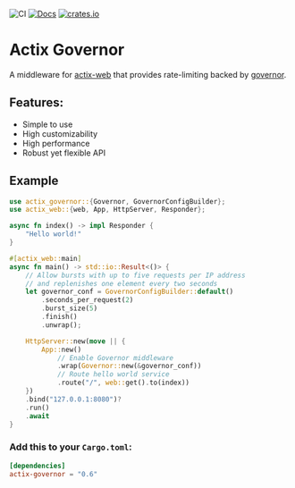 ![CI](https://github.com/AaronErhardt/actix-governor/workflows/CI/badge.svg?branch=main)
[![Docs](https://docs.rs/actix-governor/badge.svg)](https://docs.rs/actix-governor/)
[![crates.io](https://img.shields.io/crates/v/actix-governor.svg)](https://crates.io/crates/actix-governor)

# Actix Governor

A middleware for [actix-web](https://github.com/actix/actix-web) that provides
rate-limiting backed by [governor](https://github.com/antifuchs/governor).

## Features:

- Simple to use
- High customizability
- High performance
- Robust yet flexible API

## Example

```rust
use actix_governor::{Governor, GovernorConfigBuilder};
use actix_web::{web, App, HttpServer, Responder};

async fn index() -> impl Responder {
    "Hello world!"
}

#[actix_web::main]
async fn main() -> std::io::Result<()> {
    // Allow bursts with up to five requests per IP address
    // and replenishes one element every two seconds
    let governor_conf = GovernorConfigBuilder::default()
        .seconds_per_request(2)
        .burst_size(5)
        .finish()
        .unwrap();

    HttpServer::new(move || {
        App::new()
            // Enable Governor middleware
            .wrap(Governor::new(&governor_conf))
            // Route hello world service
            .route("/", web::get().to(index))
    })
    .bind("127.0.0.1:8080")?
    .run()
    .await
}
```

### Add this to your `Cargo.toml`:

```toml
[dependencies]
actix-governor = "0.6"
```
